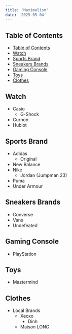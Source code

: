 ```yaml
---
title: 'Maximalism'
date: '2025-05-04'
---
```


## Table of Contents

- [Table of Contents](#table-of-contents)
- [Watch](#watch)
- [Sports Brand](#sports-brand)
- [Sneakers Brands](#sneakers-brands)
- [Gaming Console](#gaming-console)
- [Toys](#toys)
- [Clothes](#clothes)

## Watch

- Casio
  - G-Shock
- Curnon
- Hublot

## Sports Brand

- Adidas
  - Original
- New Balance
- Nike
  - Jordan (Jumpman 23)
- Puma
- Under Armour

## Sneakers Brands

- Converse
- Vans
- Undefeated

## Gaming Console

- PlayStation

## Toys

- Maztermind

## Clothes

- Local Brands
  - Xeoxo
    - Dinh
  - Maison LONG

